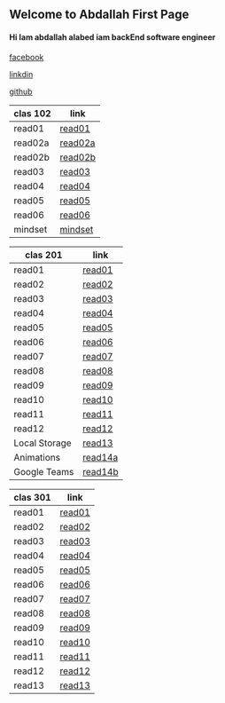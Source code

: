 ## Welcome to Abdallah First Page

#### Hi Iam abdallah alabed iam  backEnd software engineer

[facebook](https://web.facebook.com/abdalllah01/) 

[linkdin](https://www.linkedin.com/in/abdallah-alabd-75549919a/) 

[github](https://github.com/abdallahAlabed) 

| clas 102       | link        |
| ------------| ----------------------|
| read01      | [read01](read01.md)   |
| read02a     | [read02a](read02a.md) |
| read02b     | [read02b](read02b.md) |
| read03     | [read03](read03.md)    |
| read04     | [read04](read04.md)    |
| read05     | [read05](read05.md)    |
| read06     | [read06](read06.md)    |
| mindset     | [mindset](mindset.md) |

| clas 201       | link        |
| ------------| -----------------------  |
| read01      | [read01](201/read01.md)  |
| read02      | [read02](201/read02.md)  |
| read03      | [read03](201/read03.md)  |
| read04      | [read04](201/read04.md)  |
| read05      | [read05](201/read05.md)  |
| read06      | [read06](201/read06.md)  |
| read07      | [read07](201/read07.md)  |
| read08      | [read08](201/read08.md)  |
| read09      | [read09](201/read09.md)  |
| read10      | [read10](201/read10.md)  |
| read11      | [read11](201/read11.md)  |
| read12      | [read12](201/read12.md)  |
| Local Storage | [read13](201/read13.md) |
| Animations | [read14a](201/read14a.md)  |
| Google Teams | [read14b](201/read14b.md)  |

| clas 301      | link                   |
| ------------| -----------------------  |
| read01      | [read01](301/read01.md)  |
| read02      | [read02](301/read02.md)  |
| read03      | [read03](301/read03.md)  |
| read04      | [read04](301/read04.md)  |
| read05      | [read05](301/read05.md)  |
| read06      | [read06](301/read06.md)  |
| read07      | [read07](301/read07.md)  |
| read08      | [read08](301/read08.md)  |
| read09      | [read09](301/read09.md)  |
| read10      | [read10](301/read10.md)  |
| read11      | [read11](301/read11.md)  |
| read12      | [read12](301/read12.md)  |
| read13      | [read13](301/read13.md)  |